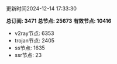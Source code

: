 更新时间2024-12-14 17:33:30

**总订阅: 3471**
**总节点: 25673**
**有效节点: 10416**
- v2ray节点: 6353
- trojan节点: 2405
- ss节点: 1635
- ssr节点: 23
